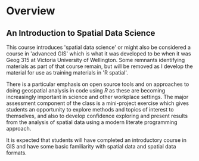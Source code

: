 # Overview

## An Introduction to Spatial Data Science
This course introduces 'spatial data science' or might also be considered a course in 'advanced GIS' which is what it was developed to be when it was Geog 315 at Victoria University of Wellington. Some remnants identifying materials as part of that course remain, but will be removed as I develop the material for use as training materials in 'R spatial'.

There is a particular emphasis on open source tools and on approaches to doing geospatial analysis in code using *R* as these are becoming increasingly important in science and other workplace settings. The major assessment component of the class is a mini-project exercise which gives students an opportunity to explore methods and topics of interest to themselves, and also to develop confidence exploring and present results from the analysis of spatial data using a modern literate programming approach.

It is expected that students will have completed an introductory course in GIS and have some basic familiarity with spatial data and spatial data formats.
